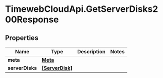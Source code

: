 # TimewebCloudApi.GetServerDisks200Response

## Properties

Name | Type | Description | Notes
------------ | ------------- | ------------- | -------------
**meta** | [**Meta**](Meta.md) |  | 
**serverDisks** | [**[ServerDisk]**](ServerDisk.md) |  | 


